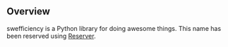 
## Overview
swefficiency is a Python library for doing awesome things.
This name has been reserved using [Reserver](https://github.com/openscilab/reserver).
